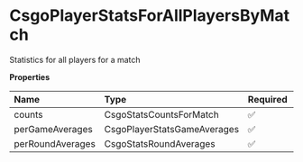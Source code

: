 # CsgoPlayerStatsForAllPlayersByMatch

Statistics for all players for a match

**Properties**

| Name             | Type                        | Required | Description |
| :--------------- | :-------------------------- | :------- | :---------- |
| counts           | CsgoStatsCountsForMatch     | ✅       |             |
| perGameAverages  | CsgoPlayerStatsGameAverages | ✅       |             |
| perRoundAverages | CsgoStatsRoundAverages      | ✅       |             |
